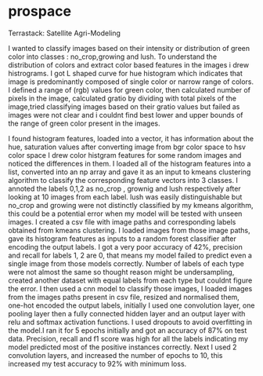 # prospace
Terrastack: Satellite Agri-Modeling

 
I wanted to classify images based on their intensity or distribution of green color into classes : no_crop,growing and lush. 
To understand the distribution of colors and extract color based features in the images i drew  histrograms.
I got L shaped curve for hue histogram which indicates that image is predominantly composed of single color or narrow range of colors.
I defined a range of (rgb) values for green color, then calculated  number of pixels in the image, calculated gratio by dividing with total pixels of the image,tried classifying images based on their gratio values but failed as images were not clear and i couldnt find best lower and upper bounds of the range of green color present in the images.

I found histogram features, loaded into a vector, it has information about the hue, saturation values after converting image from bgr color space to hsv color space
I drew color histgram features for some random images and noticed the differences in them. I loaded all of the histogram features into a list, converted into an np array and gave it as an input to kmeans clustering algorithm to classify the corresponding feature vectors into 3 classes.
I annoted the labels 0,1,2 as no_crop , grownig and lush respectively after looking at 10 images from each label. lush was easily distinguishable but no_crop and growing were not distinctly classified by my kmeans algorithm, this could be a potential error when my model will be tested with unseen images.
I created a csv file with image paths and corresponding labels obtained from kmeans clustering.
I loaded images from those image paths, gave its histogram features as inputs to a random forest classifier after encoding the output labels. I got a very poor accuracy of 42%, precision and recall for labels 1, 2 are 0, that means my model failed to predict even a single image from those models correctly.
Number of labels of each type were not almost the same so thought reason might be undersampling, created another dataset with equal labels from each type but couldnt figure the error.
I then used a cnn model to classify those images, I loaded images from the images paths present in csv file, resized and normalised them, one-hot encoded the output labels, initially I used one convolution layer, one pooling layer then a fully connected hidden layer and an output layer with relu and softmax activation functions. I used dropouts to avoid overfitting in the model.I ran it for 5 epochs initially and got an accuracy of 87% on test data. Precision, recall and f1 score was high for all the labels indicating my model predicted most of the positive instances correctly.
Next I used 2 convolution layers, and increased the number of epochs to 10, this increased my test accuracy to 92% with minimum loss.


